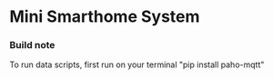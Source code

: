 # Mini Smarthome System

### Build note
To run data scripts, first run on your terminal "pip install paho-mqtt"
